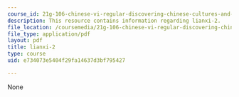 ```yaml
---
course_id: 21g-106-chinese-vi-regular-discovering-chinese-cultures-and-societies-spring-2003
description: This resource contains information regarding lianxi-2.
file_location: /coursemedia/21g-106-chinese-vi-regular-discovering-chinese-cultures-and-societies-spring-2003/e734073e5404f29fa14637d3bf795427_MIT21G_106S03_lianxi2.pdf
file_type: application/pdf
layout: pdf
title: lianxi-2
type: course
uid: e734073e5404f29fa14637d3bf795427

---
```

None